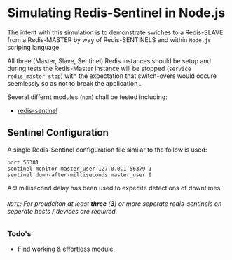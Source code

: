 # Simulating Redis-Sentinel in Node.js
The intent with this simulation is to demonstrate swiches to a Redis-SLAVE from a Redis-MASTER by way of Redis-SENTINELS and within ```Node.js``` scriping language.

All three (Master, Slave, Sentinel) Redis instances should be setup and during tests the Redis-Master instance will be stopped (```service redis_master stop```) with the expectation that switch-overs would occure seemlessly so as not to break the application . 

Several differnt modules (```npm```) shall be tested including: 
- [redis-sentinel](https://www.npmjs.com/package/redis-sentinel "on npm site")


## Sentinel Configuration
A single Redis-Sentinel configuration file similar to the follow is used:
```
port 56381
sentinel monitor master_user 127.0.0.1 56379 1
sentinel down-after-milliseconds master_user 9
```
A 9 millisecond delay has been used to expedite detections of downtimes. 

###### _```NOTE```_: For proudciton at least __three__ (__3__)  or more seperate redis-sentinels on seperate hosts / devices are required. 

### Todo's
 - Find working & effortless module. 


